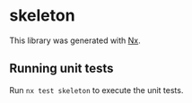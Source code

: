 # skeleton

This library was generated with [Nx](https://nx.dev).

## Running unit tests

Run `nx test skeleton` to execute the unit tests.
